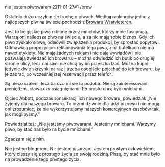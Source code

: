 nie jestem piwowarem
2011-01-27#1
/brew

Ostatnio dużo uczyłem się trochę o piwach. Według rankingów jedno z
najlepszych piw na świecie pochodzi z [Browaru
Westvleteren](http://en.wikipedia.org/wiki/Westvleteren_Brewery).

Jest to belgijskie piwo robione przez mnichów, którzy mnie fascynują. Warzą oni najlepsze piwo na świecie, a za nic mają sobie biznes. Gdy ich piwo zyskało sławę, odmówili zwiększenia produkcji, by sprostać popytowi. Odmawiają propozycjom reklamowania tego piwa, a na butelkach nie ma nawet etykiety. Nie mają żadnych reklam i nie dają wywiadów i nie pozwalają zwiedzać ich browaru. &#8211; można odwiedzić ich butik po drugiej stronie ulicy, lecz oni sami nie chcą by im przeszkadzać. Można kupić jedynie dwie skrzynki na raz i trzeba osobiście pojechać do ich browaru, by je zabrać, po wcześniejszej rezerwacji przez telefon.

Są nieco szaleni, lecz bardzo mi się to podoba. Nie są zainteresowani pieniędzmi, sławą czy osiągnięciami. Po prostu chcą być mnichami.

Ojciec Abbott, podczas konsekracji ich nowego browaru, powiedział: &#8222;Nie żyjemy dla naszego browaru. To brzmi dziwnie dla ludzi biznesu i nie mogą oni zrozumieć, że nie wykorzystujemy naszych komercyjnych zasobów tak, jak moglibyśmy.&#8221;

Powiedział też: &#8222;Nie jesteśmy piwowarami. Jesteśmy mnichami. Warzymy piwo, by stać nas było na bycie mnichami.&#8221;

Zgadzam się z nim.

Nie jestem blogerem. Nie jestem pisarzem. Jestem prostym człowiekiem, który cieszy się z prostego życia ze swoją rodziną. Piszę, by stać mnie było na prowadzenie tego prostego życia.
